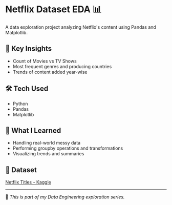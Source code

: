 # Netflix Dataset EDA 📊

A data exploration project analyzing Netflix's content using Pandas and Matplotlib.

## 📌 Key Insights
- Count of Movies vs TV Shows
- Most frequent genres and producing countries
- Trends of content added year-wise

## 🛠️ Tech Used
- Python
- Pandas
- Matplotlib

## 🚀 What I Learned
- Handling real-world messy data
- Performing groupby operations and transformations
- Visualizing trends and summaries

## 📁 Dataset
[Netflix Titles - Kaggle](https://www.kaggle.com/datasets/shivamb/netflix-shows)

---

🧠 *This is part of my Data Engineering exploration series.*

